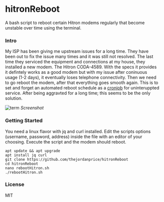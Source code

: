 # hitronReboot

A bash script to reboot certain Hitron modems regularly that become unstable over time using the terminal.

### Intro

My ISP has been giving me upstream issues for a long time. They have been out to fix the issue many times and it was still not resolved. The last time they serviced the equipment and connections at my house, they installed a new modem. The Hitron CODA-4589. With the specs it provides it defintely works as a good modem but with my issue after coninuous usage (1-2 days), it eventually loses telephone connectivity. Then we need to go reboot the modem, after that everything goes smooth again. This is to set and forget an automated reboot schedule as a [cronjob](https://help.ubuntu.com/community/CronHowto) for uninteruppted service. After being aggravted for a long time; this seems to be the only solution.

![term](https://i.imgur.com/xusvjvp.png)
*Screenshot*

### Getting Started

You need a linux flavor with jq and curl installed. Edit the scripts options (username, password, address) inside the file with an editor of your choosing. Execute the script and the modem should reboot.

```
apt update && apt upgrade 
apt install jq curl
git clone https://github.com/thejordanprice/hitronReboot
cd hitronReboot
nano rebootHitron.sh
./rebootHitron.sh
```

### License

MIT